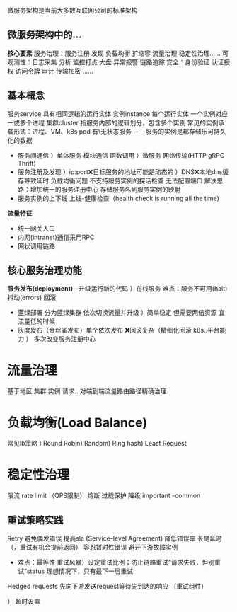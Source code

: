 微服务架构是当前大多数互联网公司的标准架构

## 微服务架构中的...
**核心要素**
服务治理：服务注册 发现 负载均衡 扩缩容 流量治理 稳定性治理……
可观测性：日志采集 分析 监控打点 大盘 异常报警 链路追踪
安全：身份验证 认证授权 访问令牌 审计 传输加密 ……
## 基本概念
服务service  具有相同逻辑的运行实体
实例instance 每个运行实体
一个实例对应一或多个进程 
集群cluster 指服务内部的逻辑划分，包含多个实例
常见的实例承载形式：进程、VM、k8s pod
有\无状态服务 －－服务的实例是都存储乐可持久化的数据

- 服务间通信  ）单体服务 模块通信 函数调用 ）微服务 网络传输(HTTP gRPC Thrift)
- 服务注册及发现 ）ip:port❌目标服务的地址可能是动态的 ）DNS❌本地dns缓存导致延时 负载均衡问题 不支持服务实例的探活检查 无法配置端口 
解决思路：增加统一的服务注册中心 存储服务名到服务实例的映射
- 服务实例的上下线 上线-健康检查（health check is running all the time)

**流量特征**
- 统一网关入口
- 内网(intranet)通信采用RPC
- 网状调用链路

## 核心服务治理功能
**服务发布(deployment)**--升级运行新的代码 ）在线服务
难点：服务不可用(halt) 抖动(errors) 回滚
- 蓝绿部署 分为蓝绿集群 依次切换流量并升级  ）简单稳定 但需要两倍资源 宜流量低的时候
- 灰度发布（金丝雀发布）单个依次发布 ❌回滚复杂（精细化回滚 k8s..平台能力 ） 多次改变服务注册中心
# 流量治理
基于地区 集群 实例 请求.. 对端到端流量路由路径精确治理
# 负载均衡(Load Balance)
常见lb策略 ) Round Robin) Random) Ring hash) Least Request
# 稳定性治理
限流 rate limit （QPS限制）
熔断 
过载保护
降级 important -common

## 重试策略实践
Retry 避免偶发错误 提高sla (Service-level Agreement)
降低错误率 长尾延时（，重试有机会提前返回） 容忍暂时性错误 避开下游故障实例
- 难点：幂等性 重试风暴）设定重试比例；防止链路重试“请求失败，但别重试”status
理想情况下，只有最下一层重试

Hedged requests 先向下游发送request等待先到达的响应 （重试组件）

） 超时设置
